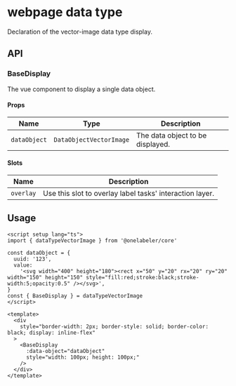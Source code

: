 # webpage data type

Declaration of the vector-image data type display.

## API

### BaseDisplay

The vue component to display a single data object.

#### Props

| Name         | Type                    | Description                      |
| ------------ | ----------------------- | -------------------------------- |
| `dataObject` | `DataObjectVectorImage` | The data object to be displayed. |

#### Slots

| Name      | Description                                              |
| --------- | -------------------------------------------------------- |
| `overlay` | Use this slot to overlay label tasks' interaction layer. |

## Usage

```vue
<script setup lang="ts">
import { dataTypeVectorImage } from '@onelabeler/core'

const dataObject = {
  uuid: '123',
  value:
    '<svg width="400" height="180"><rect x="50" y="20" rx="20" ry="20" width="150" height="150" style="fill:red;stroke:black;stroke-width:5;opacity:0.5" /></svg>',
}
const { BaseDisplay } = dataTypeVectorImage
</script>

<template>
  <div
    style="border-width: 2px; border-style: solid; border-color: black; display: inline-flex"
  >
    <BaseDisplay
      :data-object="dataObject"
      style="width: 100px; height: 100px;"
    />
  </div>
</template>
```
